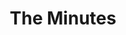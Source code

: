 ---
title: The Minutes
poster: /assets/uploads/the-minutes.jpg
header: /assets/uploads/the-minutes-header.jpg
description: >-
  The Minutes takes a look at the inner-workings of a city council meeting in
  the small town of Big Cherry—and the hypocrisy, greed, and ambition that
  follow. This powerful, resonant, and funny portrayal of democracy in action
  proves that everything you know can change—it’s just a matter of minutes.
  After all, the smallest towns keep the biggest secrets.
theater: Cort Theatre
preview: '2020-02-25'
opening: '2020-03-15'
closing: '2020-06-14'
tonyaward: false
criticspick: false
trailer: 'https://www.youtube.com/watch?v=JGVHUPSB_b0'
website: 'https://theminutesbroadway.com/'
tickets:
  - highlight: false
    info: 'https://www.telecharge.com/Broadway/The-Minutes/Ticket'
    title: $49-$119
    type: regular
---